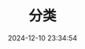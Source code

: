 ---
title: 分类
date: 2024-12-10 23:34:54
type: 'categories'
top_img: "/img/archive_img.jpg"
layout: categories
---